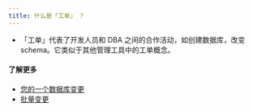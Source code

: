 ```yaml
---
title: 什么是「工单」 ?
---
```


- 「工单」代表了开发人员和 DBA 之间的合作活动，如创建数据库，改变 schema。它类似于其他管理工具中的工单概念。

#### 了解更多

- [您的一个数据库变更](https://docs.bytebase.com/get-started/step-by-step/change-schema)
- [批量变更](https://docs.bytebase.com/change-database/batch-change/)
